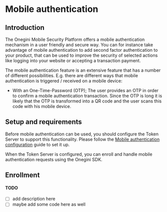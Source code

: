 # Mobile authentication

## Introduction

The Onegini Mobile Security Platform offers a mobile authentication mechanism in a user friendly and secure way. You can for instance take advantage of mobile authentication to add second factor authentication to your product, that can be used to improve the security of selected actions like logging into your website or accepting a transaction payment.

The mobile authentication feature is an extensive feature that has a number of different possibilities. E.g. there are different ways that mobile authentication is triggered / received on a mobile device:

- With an One-Time-Password (OTP); The user provides an OTP in order to confirm a mobile authentication transaction. Since the OTP is long it is likely that the OTP is transformed into a QR code and the user scans this code with his mobile device.

## Setup and requirements

Before mobile authentication can be used, you should configure the Token Server to support this functionality. Please follow the [Mobile authentication configuration](https://docs.onegini.com/msp/stable/token-server/topics/mobile-apps/mobile-authentication/mobile-authentication.html) guide to set it up.

When the Token Server is configured, you can enroll and handle mobile authentication requests using the Onegini SDK.

## Enrollment

#### TODO
- [ ] add description here
- [ ] maybe add some code here as well
